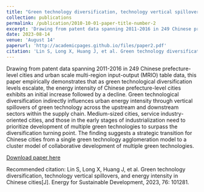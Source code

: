 ```yaml
---
title: "Green technology diversification, technology vertical spillovers, and energy intensity in Chinese cities"
collection: publications
permalink: /publication/2010-10-01-paper-title-number-2
excerpt: 'Drawing from patent data spanning 2011-2016 in 249 Chinese prefecture-level cities and urban scale multi-region input-output (MRIO) table data, this paper empirically demonstrates that as green technological diversification levels escalate, the energy intensity of Chinese prefecture-level cities exhibits an initial increase followed by a decline. Green technological diversification indirectly influences urban energy intensity through vertical spillovers of green technology across the upstream and downstream sectors within the supply chain. Medium-sized cities, service industry-oriented cities, and those in the early stages of industrialization need to prioritize development of multiple green technologies to surpass the diversification turning point. The finding suggests a strategic transition for Chinese cities from a single green technology agglomeration model to a cluster model of collaborative development of multiple green technologies.'
date: 2023-08-14
venue: 'August 14'
paperurl: 'http://academicpages.github.io/files/paper2.pdf'
citation: 'Lin S, Long X, Huang J, et al. Green technology diversification, technology vertical spillovers, and energy intensity in Chinese cities[J]. Energy for Sustainable Development, 2023, 76: 101281'
---
```

Drawing from patent data spanning 2011-2016 in 249 Chinese prefecture-level cities and urban scale multi-region input-output (MRIO) table data, this paper empirically demonstrates that as green technological diversification levels escalate, the energy intensity of Chinese prefecture-level cities exhibits an initial increase followed by a decline. Green technological diversification indirectly influences urban energy intensity through vertical spillovers of green technology across the upstream and downstream sectors within the supply chain. Medium-sized cities, service industry-oriented cities, and those in the early stages of industrialization need to prioritize development of multiple green technologies to surpass the diversification turning point. The finding suggests a strategic transition for Chinese cities from a single green technology agglomeration model to a cluster model of collaborative development of multiple green technologies.

[Download paper here](http://academicpages.github.io/files/paper2.pdf)

Recommended citation: Lin S, Long X, Huang J, et al. Green technology diversification, technology vertical spillovers, and energy intensity in Chinese cities[J]. Energy for Sustainable Development, 2023, 76: 101281.
